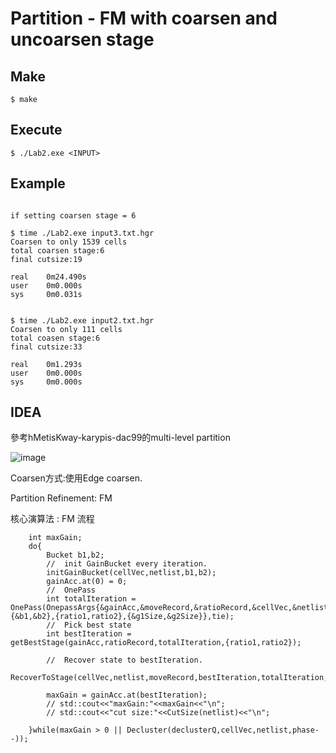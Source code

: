 
# Partition - FM with coarsen and uncoarsen stage      

## Make    

```
$ make 
```
## Execute

```
$ ./Lab2.exe <INPUT>

```



## Example	

```

if setting coarsen stage = 6

$ time ./Lab2.exe input3.txt.hgr
Coarsen to only 1539 cells
total coarsen stage:6
final cutsize:19

real    0m24.490s
user    0m0.000s
sys     0m0.031s


$ time ./Lab2.exe input2.txt.hgr
Coarsen to only 111 cells
total coasen stage:6
final cutsize:33

real    0m1.293s
user    0m0.000s
sys     0m0.000s
```



## IDEA	

參考hMetisKway-karypis-dac99的multi-level partition


![image](https://user-images.githubusercontent.com/52790122/141337366-0469b6fe-3c33-4e8b-b5ac-2fc62be8b381.png)

Coarsen方式:使用Edge coarsen.

Partition Refinement: FM

核心演算法 : FM 流程

```
    int maxGain;
    do{
        Bucket b1,b2;
        //  init GainBucket every iteration.
        initGainBucket(cellVec,netlist,b1,b2);
        gainAcc.at(0) = 0;
        //  OnePass
        int totalIteration = OnePass(OnepassArgs{&gainAcc,&moveRecord,&ratioRecord,&cellVec,&netlist,{&b1,&b2},{ratio1,ratio2},{&g1Size,&g2Size}},tie);
        //  Pick best state 
        int bestIteration = getBestStage(gainAcc,ratioRecord,totalIteration,{ratio1,ratio2});
        
        //  Recover state to bestIteration.
        RecoverToStage(cellVec,netlist,moveRecord,bestIteration,totalIteration,g1Size,g2Size);

        maxGain = gainAcc.at(bestIteration);
        // std::cout<<"maxGain:"<<maxGain<<"\n";
        // std::cout<<"cut size:"<<CutSize(netlist)<<"\n";

    }while(maxGain > 0 || Decluster(declusterQ,cellVec,netlist,phase--)); 
```





